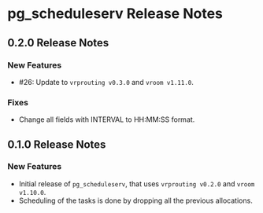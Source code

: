 # pg_scheduleserv Release Notes

## 0.2.0 Release Notes

### New Features

* #26: Update to `vrprouting v0.3.0` and `vroom v1.11.0`.

### Fixes

* Change all fields with INTERVAL to HH:MM:SS format.

## 0.1.0 Release Notes

### New Features

* Initial release of `pg_scheduleserv`, that uses `vrprouting v0.2.0` and `vroom v1.10.0`.
* Scheduling of the tasks is done by dropping all the previous allocations.
